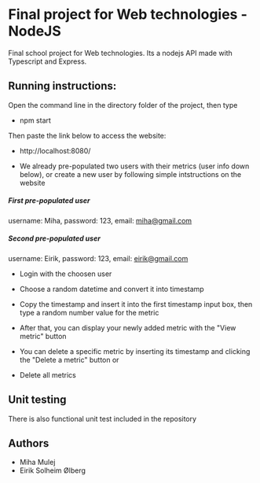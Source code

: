 # Final project for Web technologies - NodeJS
Final school project for Web technologies. Its a nodejs API made with Typescript and Express. 


## Running instructions:
Open the command line in the directory folder of the project, then type
- npm start

Then paste the link below to access the website:
- http://localhost:8080/

- We already pre-populated two users with their metrics (user info down below), or create a new user by following simple intstructions on the website

##### First pre-populated user
username: Miha,
password: 123,
email: miha@gmail.com
##### Second pre-populated user
username: Eirik,
password: 123,
email: eirik@gmail.com

- Login with the choosen user

- Choose a random datetime and convert it into timestamp

- Copy the timestamp and insert it into the first timestamp input box, then type a random number value for the metric

- After that, you can display your newly added metric with the "View metric" button

- You can delete a specific metric by inserting its timestamp and clicking the "Delete a metric" button or

- Delete all metrics

## Unit testing
There is also functional unit test included in the repository


## Authors
- Miha Mulej
- Eirik Solheim Ølberg

